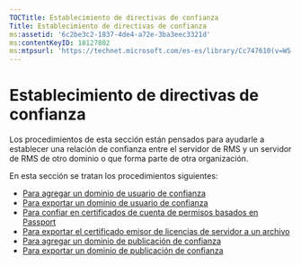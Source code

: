 ```yaml
---
TOCTitle: Establecimiento de directivas de confianza
Title: Establecimiento de directivas de confianza
ms:assetid: '6c2be3c2-1837-4de4-a72e-3ba3eec3321d'
ms:contentKeyID: 18127802
ms:mtpsurl: 'https://technet.microsoft.com/es-es/library/Cc747610(v=WS.10)'
---
```


Establecimiento de directivas de confianza
==========================================

Los procedimientos de esta sección están pensados para ayudarle a establecer una relación de confianza entre el servidor de RMS y un servidor de RMS de otro dominio o que forma parte de otra organización.

En esta sección se tratan los procedimientos siguientes:

-   [Para agregar un dominio de usuario de confianza](https://technet.microsoft.com/ed672e58-6272-4ac0-a434-d1d938037e93)
-   [Para exportar un dominio de usuario de confianza](https://technet.microsoft.com/40281ba3-2674-43ca-aa6d-1deb9302eb0e)
-   [Para confiar en certificados de cuenta de permisos basados en Passport](https://technet.microsoft.com/c096fa36-c40d-4b28-843c-e9cbbe8eef70)
-   [Para exportar el certificado emisor de licencias de servidor a un archivo](https://technet.microsoft.com/d683a629-71b3-4b11-932b-4ab0317334af)
-   [Para agregar un dominio de publicación de confianza](https://technet.microsoft.com/731416d8-ddf4-4d4a-9f1a-bbd1ea48fe3c)
-   [Para exportar un dominio de publicación de confianza](https://technet.microsoft.com/3fb138dd-e324-43f8-97e0-da0027a036a3)
